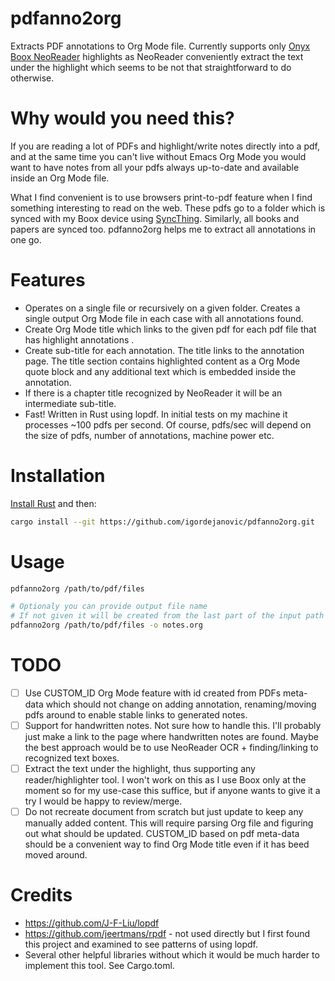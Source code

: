 # pdfanno2org

Extracts PDF annotations to Org Mode file. Currently supports only [Onyx Boox
NeoReader](https://onyxboox.com/) highlights as NeoReader conveniently extract
the text under the highlight which seems to be not that straightforward to do
otherwise.

# Why would you need this?

If you are reading a lot of PDFs and highlight/write notes directly into a pdf,
and at the same time you can't live without Emacs Org Mode you would want to
have notes from all your pdfs always up-to-date and available inside an Org Mode
file.

What I find convenient is to use browsers print-to-pdf feature when I find
something interesting to read on the web. These pdfs go to a folder which is
synced with my Boox device using [SyncThing](https://github.com/syncthing/).
Similarly, all books and papers are synced too. pdfanno2org helps me to extract
all annotations in one go.

# Features

- Operates on a single file or recursively on a given folder. Creates a single
  output Org Mode file in each case with all annotations found.
- Create Org Mode title which links to the given pdf for each pdf file that has
  highlight annotations .
- Create sub-title for each annotation. The title links to the annotation page.
  The title section contains highlighted content as a Org Mode quote block and
  any additional text which is embedded inside the annotation.
- If there is a chapter title recognized by NeoReader it will be an intermediate
  sub-title.
- Fast! Written in Rust using lopdf. In initial tests on my machine it processes
  ~100 pdfs per second. Of course, pdfs/sec will depend on the size of pdfs,
  number of annotations, machine power etc.

# Installation

[Install Rust](https://www.rust-lang.org/tools/install) and then:

``` sh
cargo install --git https://github.com/igordejanovic/pdfanno2org.git
```

# Usage

``` sh
pdfanno2org /path/to/pdf/files

# Optionaly you can provide output file name
# If not given it will be created from the last part of the input path
pdfanno2org /path/to/pdf/files -o notes.org
```

# TODO

- [ ] Use CUSTOM_ID Org Mode feature with id created from PDFs meta-data which
      should not change on adding annotation, renaming/moving pdfs around to
      enable stable links to generated notes.
- [ ] Support for handwritten notes. Not sure how to handle this. I'll probably
      just make a link to the page where handwritten notes are found. Maybe the
      best approach would be to use NeoReader OCR + finding/linking to
      recognized text boxes.
- [ ] Extract the text under the highlight, thus supporting any
      reader/highlighter tool. I won't work on this as I use Boox only at the
      moment so for my use-case this suffice, but if anyone wants to give it a
      try I would be happy to review/merge.
- [ ] Do not recreate document from scratch but just update to keep any manually
      added content. This will require parsing Org file and figuring out what
      should be updated. CUSTOM_ID based on pdf meta-data should be a convenient
      way to find Org Mode title even if it has beed moved around.

# Credits

- https://github.com/J-F-Liu/lopdf
- https://github.com/jeertmans/rpdf - not used directly but I first found this
  project and examined to see patterns of using lopdf.
- Several other helpful libraries without which it would be much harder to
  implement this tool. See Cargo.toml.
